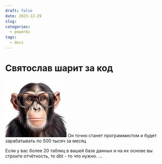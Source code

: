 ```yaml
---
draft: false
date: 2023-12-29
slug: 
categories:
  - powerbi
tags:
  - docs
---
```

# Святослав шарит за код
![](_attachments/5306c2db654359c79a083316b88d11ae.png)
Он точно станет программистом и будет зарабатывать по 500 тысяч за месяц

<!-- more -->

Если у вас более 20 таблиц в вашей базе данных и на их основе вы строите отчётность, то dbt - то что нужно.
...